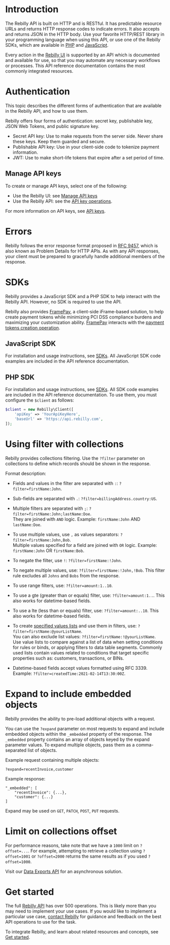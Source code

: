 # Introduction
[comment]: <> (x-product-description-placeholder)
The Rebilly API is built on HTTP and is RESTful.
It has predictable resource URLs and returns HTTP response codes to indicate errors.
It also accepts and returns JSON in the HTTP body.
Use your favorite HTTP/REST library in your programming language when using this API,
or use one of the Rebilly SDKs,
which are available in [PHP](https://github.com/Rebilly/rebilly-php) and [JavaScript](https://github.com/Rebilly/rebilly-js-sdk).

Every action in the [Rebilly UI](https://app.rebilly.com) is supported by an API which is documented and available for use, so that you may automate any necessary workflows or processes.
This API reference documentation contains the most commonly integrated resources.

# Authentication

This topic describes the different forms of authentication that are available in the Rebilly API, and how to use them.

Rebilly offers four forms of authentication: secret key, publishable key, JSON Web Tokens, and public signature key.

- Secret API key: Use to make requests from the server side. Never share these keys. Keep them guarded and secure.
- Publishable API key: Use in your client-side code to tokenize payment information.
- JWT: Use to make short-life tokens that expire after a set period of time.

<!-- ReDoc-Inject: <security-definitions> -->

## Manage API keys

To create or manage API keys, select one of the following:

- Use the Rebilly UI: see [Manage API keys](https://www.rebilly.com/docs/dev-docs/api-keys/#manage-api-keys)
- Use the Rebilly API: see the [API key operations](https://www.rebilly.com/catalog/all/API-keys).

For more information on API keys, see [API keys](https://www.rebilly.com/docs/concepts-and-features/concept/api-keys).

# Errors
Rebilly follows the error response format proposed in [RFC 9457](https://tools.ietf.org/html/rfc9457), which is also known as Problem Details for HTTP APIs. As with any API responses, your client must be prepared to gracefully handle additional members of the response.

# SDKs

Rebilly provides a JavaScript SDK and a PHP SDK to help interact with the Rebilly API.
However, no SDK is required to use the API.

Rebilly also provides [FramePay](https://www.rebilly.com/docs/developer-docs/framepay/),
a client-side iFrame-based solution, to help create payment tokens while minimizing PCI DSS compliance burdens
and maximizing your customization ability.
[FramePay](https://www.rebilly.com/docs/developer-docs/framepay/) interacts with the [payment tokens creation operation](https://www.rebilly.com/catalog/all/Payment-tokens/PostToken).

## JavaScript SDK

For installation and usage instructions, see [SDKs](https://www.rebilly.com/docs/dev-docs/sdks/).
All JavaScript SDK code examples are included in the API reference documentation.

## PHP SDK

For installation and usage instructions, see [SDKs](https://www.rebilly.com/docs/dev-docs/sdks/).
All SDK code examples are included in the API reference documentation.
To use them, you must configure the `$client` as follows:

```php
$client = new Rebilly\Client([
    'apiKey' => 'YourApiKeyHere',
    'baseUrl' => 'https://api.rebilly.com',
]);
```

# Using filter with collections

Rebilly provides collections filtering. Use the `?filter` parameter on collections to define which records should be shown in the response.

Format description:

- Fields and values in the filter are separated with `:`: `?filter=firstName:John`.

- Sub-fields are separated with `.`: `?filter=billingAddress.country:US`.

- Multiple filters are separated with `;`: `?filter=firstName:John;lastName:Doe`. \
  They are joined with `AND` logic. Example: `firstName:John` AND `lastName:Doe`.

- To use multiple values, use `,` as values separators: `?filter=firstName:John,Bob`. \
  Multiple values specified for a field are joined with `OR` logic. Example: `firstName:John` OR `firstName:Bob`.

- To negate the filter, use `!`: `?filter=firstName:!John`.

- To negate multiple values, use: `?filter=firstName:!John,!Bob`.
  This filter rule excludes all `Johns` and `Bobs` from the response.

- To use range filters, use: `?filter=amount:1..10`.

- To use a gte (greater than or equals) filter, use: `?filter=amount:1..`.
  This also works for datetime-based fields.

- To use a lte (less than or equals) filter, use: `?filter=amount:..10`.
  This also works for datetime-based fields.

- To create [specified values lists](https://www.rebilly.com/catalog/all/Lists) and use them in filters, use: `?filter=firstName:@yourListName`. \
  You can also exclude list values: `?filter=firstName:!@yourListName`. \
  Use value lists to compare against a list of data when setting conditions for rules or binds,
  or applying filters to data table segments.
  Commonly used lists contain values related to conditions that target specific properties such as: customers, transactions, or BINs.

- Datetime-based fields accept values formatted using RFC 3339. Example: `?filter=createdTime:2021-02-14T13:30:00Z`.

# Expand to include embedded objects

Rebilly provides the ability to pre-load additional objects with a request.

You can use the `?expand` parameter on most requests to expand and include embedded objects within the `_embedded` property of the response.
The `_embedded` property contains an array of objects keyed by the expand parameter values.
To expand multiple objects, pass them as a comma-separated list of objects.

Example request containing multiple objects:

```
?expand=recentInvoice,customer
```

Example response:

```
"_embedded": [
    "recentInvoice": {...},
    "customer": {...}
]
```

Expand may be used on `GET`, `PATCH`, `POST`, `PUT` requests.

# Limit on collections offset

For performance reasons, take note that we have a `1000` limit on `?offset=...`.
For example, attempting to retrieve a collection using `?offset=1001` or `?offset=2000` returns the same results as if you used `?offset=1000`.

Visit our [Data Exports API](https://www.rebilly.com/catalog/all/Data-exports) for an asynchronous solution.

# Get started

The full [Rebilly API](https://www.rebilly.com/catalog/all/) has over 500 operations.
This is likely more than you may need to implement your use cases.
If you would like to implement a particular use case,
[contact Rebilly](https://www.rebilly.com/support/) for guidance and feedback on the best API operations to use for the task.

To integrate Rebilly, and learn about related resources and concepts,
see [Get started](https://www.rebilly.com/docs/dev-docs/get-started/).
